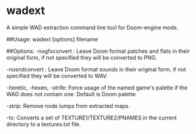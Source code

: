 # wadext
A simple WAD extraction command line tool for Doom-engine mods.<br>

##Usage: 
wadext [options] filename

##Options:
-nogfxconvert : Leave Doom format patches and flats in their original form, if not specified they will be converted to PNG.

-nosndconvert : Leave Doom format sounds in their original form, if not specified they will be converted to WAV.

-heretic, -hexen, -strife: Force usage of the named game's palette if the WAD does not contain one. Default is Doom palette

-strip: Remove node lumps from extracted maps.

-tx: Converts a set of TEXTURE1/TEXTURE2/PNAMES in the current directory to a textures.txt file.

